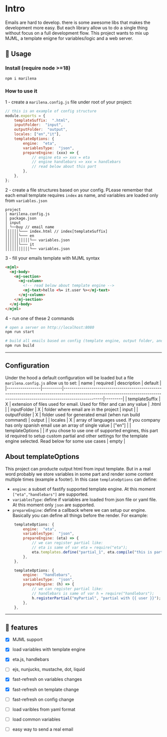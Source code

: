 # Intro
Emails are hard to develop. there is some awesome libs that makes the development more easy. But each library allow us to do a single thing without focus on a full development flow. This project wants to mix up MJML, a template enigne for variables/logic and a web server.

## 🚀 Usage

### Install (require node >=18)

```sh
npm i marilena
```
### How to use it
1 - create a `marilena.config.js` file under root of your project:
```js
// this is an example of config structure
module.exports = {
	templateSuffix:  ".html",
	inputFolder:  "input",
	outputFolder:  "output",
	locales: ["en","it"],
	templateOptions: {
		engine:  "eta",
		variablesType:  "json",
		prepareEngine: (xxx) => {
            // engine eta => xxx = eta
            // engine handlebars => xxx = handlebars
            // read below about this part
		},
	},
};
```
2 - create a file structures based on your config. PLease remember that each email template requires `index` as name, and variables are loaded only from `variables.json`
```
project
| marilena.config.js
│ package.json
│ input
│ └──buy // email name
││││││└─── index.html // index[templateSuffix]
││││││└─── en
│││││││││││└── variables.json
││││││└─── it
│││││││││││└── variables.json
```
3 - fill your emails template with MJML syntax
```html
<mjml>
  <mj-body>
    <mj-section>
      <mj-column>
        <!-- read below about template engine -->
        <mj-text>hello <%= it.user %></mj-text>
      </mj-column>
    </mj-section>
  </mj-body>
</mjml>

```
4 - run one of these 2 commands
```sh
# open a server on http://localhost:8080
npm run start
```
```sh
# build all emails based on config (template engine, output folder, and locales)
npm run build
```

---
## Configuration
Under the hood a default configuration will be loaded but a file `marilena.config.js` allow us to set:
| name            | required | description                                                                                                                                                                    | default |
|-----------------|----------|--------------------------------------------------------------------------------------------------------------------------------------------------------------------------------|---------|
| templateSuffix  | X        | extension of files used for email. Used for filter and can any value                                                                                                           | .html   |
| inputFolder     | X        | folder where email are in the project                                                                                                                                          | input   |
| outputFolder    | X        | folder used for generated email (when run build command)                                                                                                                       | output  |
| locales         | X        | array of languages used. If you company has only spanish email use an array of single value                                                                                    | ["en"]  |
| templateOptions |          | if you chose to use one of supported engines, this part id required to setup custom partial and other settings for the template engine selected. Read below for some use cases | empty   |


## About templateOptions
This project can producte output html from input template. But in a real word probably we store variables in some part and render some content multiple times (example a footer). In this case `templateOptions` can define:
- `engine`: a subset of fastify supported template engine. At this moment `["eta","handlebars"]` are supported.
- `variablesType`: define if variables are loaded from json file or yaml file. At this moment only `json` are supported.
- `prepareEngine`: define a callback where we can setup our engine. Basically you can define all things before the render. For example:
```js
	templateOptions: {
		engine:  "eta",
		variablesType:  "json",
		prepareEngine: (eta) => {
            // we can register partial like:
            // eta is same of var eta = require("eta");
            eta.templates.define("partial_1", eta.compile("this is partial 1"));
		},
	},
```
```js
	templateOptions: {
		engine:  "handlebars",
		variablesType:  "json",
		prepareEngine: (h) => {
            // we can register partial like:
            // handlebars is same of var h = require("handlebars");
            h.registerPartial("myPartial", "partial with {{ user }}");
		},
	},
```
---

## 🚀 features 
- [x] MJML support
- [x] load variables with template engine
- [x] eta.js, handlebars
- [ ] ejs, nunjucks, mustache, dot, liquid 
- [x] fast-refresh on variables changes
- [x] fast-refresh on template change
- [ ] fast-refresh on config change
- [ ] load varibles from yaml format
- [ ] load common variables
- [ ] easy way to send a real email

